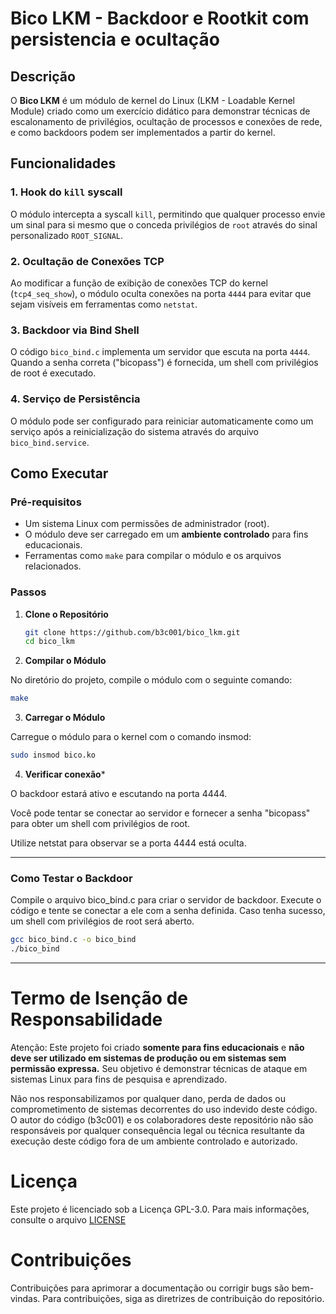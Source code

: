 # Bico LKM - Backdoor e Rootkit com persistencia e ocultação

## Descrição

O **Bico LKM** é um módulo de kernel do Linux (LKM - Loadable Kernel Module) criado como um exercício didático para demonstrar técnicas de escalonamento de privilégios, ocultação de processos e conexões de rede, e como backdoors podem ser implementados a partir do kernel.

## Funcionalidades

### 1. **Hook do `kill` syscall**
O módulo intercepta a syscall `kill`, permitindo que qualquer processo envie um sinal para si mesmo que o conceda privilégios de `root` através do sinal personalizado `ROOT_SIGNAL`.

### 2. **Ocultação de Conexões TCP**
Ao modificar a função de exibição de conexões TCP do kernel (`tcp4_seq_show`), o módulo oculta conexões na porta `4444` para evitar que sejam visíveis em ferramentas como `netstat`.

### 3. **Backdoor via Bind Shell**
O código `bico_bind.c` implementa um servidor que escuta na porta `4444`. Quando a senha correta ("bicopass") é fornecida, um shell com privilégios de root é executado.

### 4. **Serviço de Persistência**
O módulo pode ser configurado para reiniciar automaticamente como um serviço após a reinicialização do sistema através do arquivo `bico_bind.service`.

## Como Executar

### Pré-requisitos

- Um sistema Linux com permissões de administrador (root).
- O módulo deve ser carregado em um **ambiente controlado** para fins educacionais.
- Ferramentas como `make` para compilar o módulo e os arquivos relacionados.

### Passos

1. **Clone o Repositório**

   ```bash
   git clone https://github.com/b3c001/bico_lkm.git
   cd bico_lkm

2. **Compilar o Módulo**

No diretório do projeto, compile o módulo com o seguinte comando:

```bash
make
```

3. **Carregar o Módulo**

Carregue o módulo para o kernel com o comando insmod:

```bash
sudo insmod bico.ko
```

4. **Verificar conexão***

O backdoor estará ativo e escutando na porta 4444.

Você pode tentar se conectar ao servidor e fornecer a senha "bicopass" para obter um shell com privilégios de root.

Utilize netstat para observar se a porta 4444 está oculta.

---

### Como Testar o Backdoor
Compile o arquivo bico_bind.c para criar o servidor de backdoor. Execute o código e tente se conectar a ele com a senha definida. Caso tenha sucesso, um shell com privilégios de root será aberto.

```bash
gcc bico_bind.c -o bico_bind
./bico_bind
```
---
# Termo de Isenção de Responsabilidade
Atenção: Este projeto foi criado **somente para fins educacionais** e **não deve ser utilizado em sistemas de produção ou em sistemas sem permissão expressa.** Seu objetivo é demonstrar técnicas de ataque em sistemas Linux para fins de pesquisa e aprendizado.

Não nos responsabilizamos por qualquer dano, perda de dados ou comprometimento de sistemas decorrentes do uso indevido deste código. O autor do código (b3c001) e os colaboradores deste repositório não são responsáveis por qualquer consequência legal ou técnica resultante da execução deste código fora de um ambiente controlado e autorizado.

# Licença
Este projeto é licenciado sob a Licença GPL-3.0. Para mais informações, consulte o arquivo [LICENSE](LICENSE.)

# Contribuições
Contribuições para aprimorar a documentação ou corrigir bugs são bem-vindas. Para contribuições, siga as diretrizes de contribuição do repositório.

